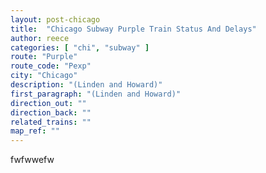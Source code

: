 ```yaml
---
layout: post-chicago
title:  "Chicago Subway Purple Train Status And Delays"
author: reece
categories: [ "chi", "subway" ]
route: "Purple"
route_code: "Pexp"
city: "Chicago"
description: "(Linden and Howard)"
first_paragraph: "(Linden and Howard)"
direction_out: ""
direction_back: ""
related_trains: ""
map_ref: ""
---
```


fwfwwefw
